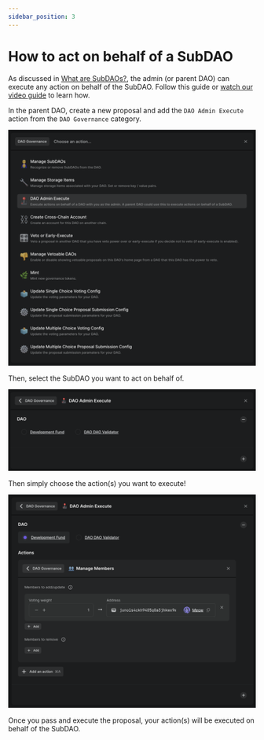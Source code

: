 ```yaml
---
sidebar_position: 3
---
```


# How to act on behalf of a SubDAO

As discussed in [What are SubDAOs?](../what.md), the admin (or parent DAO) can execute any action on behalf of the SubDAO. Follow this guide or [watch our video guide](https://youtu.be/T8P8TFOU_kU) to learn how.

In the parent DAO, create a new proposal and add the `DAO Admin Execute` action from the `DAO Governance` category.

![DAO Governance category](/img/features/subdaos/dao-governance-category.png)

Then, select the SubDAO you want to act on behalf of.

![DAO Admin Execute action](/img/features/subdaos/dao-admin-execute.png)

Then simply choose the action(s) you want to execute!

![DAO Admin Execute with Manage Members action](/img/features/subdaos/dao-admin-execute-manage-members.png)

Once you pass and execute the proposal, your action(s) will be executed on behalf of the SubDAO.
